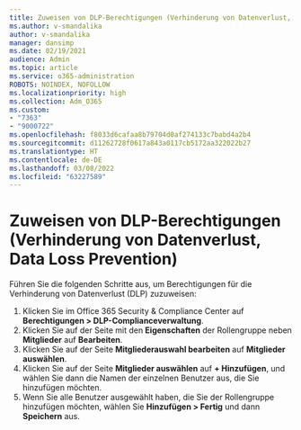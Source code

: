 ```yaml
---
title: Zuweisen von DLP-Berechtigungen (Verhinderung von Datenverlust, Data Loss Prevention)
ms.author: v-smandalika
author: v-smandalika
manager: dansimp
ms.date: 02/19/2021
audience: Admin
ms.topic: article
ms.service: o365-administration
ROBOTS: NOINDEX, NOFOLLOW
ms.localizationpriority: high
ms.collection: Adm_O365
ms.custom:
- "7363"
- "9000722"
ms.openlocfilehash: f8033d6cafaa8b79704d0af274133c7babd4a2b4
ms.sourcegitcommit: d11262728f0617a843a0117cb5172aa322022b27
ms.translationtype: HT
ms.contentlocale: de-DE
ms.lasthandoff: 03/08/2022
ms.locfileid: "63227589"
---
```

# <a name="assign-data-loss-prevention-dlp-permissions"></a>Zuweisen von DLP-Berechtigungen (Verhinderung von Datenverlust, Data Loss Prevention)

Führen Sie die folgenden Schritte aus, um Berechtigungen für die Verhinderung von Datenverlust (DLP) zuzuweisen:

1. Klicken Sie im Office 365 Security & Compliance Center auf **Berechtigungen > DLP-Complianceverwaltung**.
2. Klicken Sie auf der Seite mit den **Eigenschaften** der Rollengruppe neben **Mitglieder** auf **Bearbeiten**.
3. Klicken Sie auf der Seite **Mitgliederauswahl bearbeiten** auf **Mitglieder auswählen**.
4. Klicken Sie auf der Seite **Mitglieder auswählen** auf **+ Hinzufügen**, und wählen Sie dann die Namen der einzelnen Benutzer aus, die Sie hinzufügen möchten.
5. Wenn Sie alle Benutzer ausgewählt haben, die Sie der Rollengruppe hinzufügen möchten, wählen Sie **Hinzufügen > Fertig** und dann **Speichern** aus.
